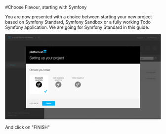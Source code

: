 #Choose Flavour, starting with Symfony

You are now presented with a choice between starting your new project based
on Symfony Standard, Symfony Sandbox or a fully working Todo Symfony application. We are going for Symfony Standard in this guide.

![Setting Up Your Project Choose Stack Symfony Base Standard](/images/07-setting-up-your-project-choose-stack-symfony-base-standard.png)

And click on "FINISH"